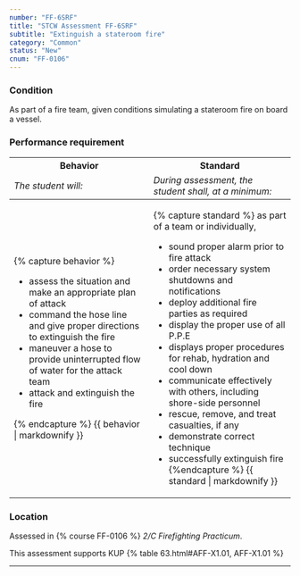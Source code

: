 ```yaml
---
number: "FF-6SRF"
title: "STCW Assessment FF-6SRF"
subtitle: "Extinguish a stateroom fire"
category: "Common"
status: "New"
cnum: "FF-0106"
---
```

### Condition

As part of a fire team, given conditions simulating a stateroom fire on board a vessel.

### Performance requirement 

<table width='100%' class='Guidelines'>
 <thead>
 <tr>
     <th class='thirty'>Behavior</th>
     <th class='seventy'>Standard</th>
 </tr>
 <tr>
     <td><em>The student will:</em></td>
     <td><em>During assessment, the student shall, at a minimum:</em></td>
 </tr>
 </thead>
 <tbody>
 

<tr><td>

{% capture behavior %}
* assess the situation and make an appropriate plan of attack
* command the hose line and give proper directions to extinguish the fire
* maneuver a hose to provide uninterrupted flow of water for the attack team
* attack and extinguish the fire

{% endcapture %}
{{ behavior | markdownify }}

</td><td>

{% capture standard %}
as part of a team or individually,

* sound proper alarm prior to fire attack
* order necessary system shutdowns and notifications
* deploy additional fire parties as required 
* display the proper use of all P.P.E
* displays proper procedures for rehab, hydration and cool down 
* communicate effectively with others, including shore-side personnel
* rescue, remove, and treat casualties, if any
* demonstrate correct technique
* successfully extinguish fire
{%endcapture %}
{{ standard | markdownify }}

</td></tr>



 </tbody>
 </table>

### Location

Assessed in  {% course  FF-0106 %}  *2/C Firefighting Practicum*.

This assessment supports KUP {% table 63.html#AFF-X1.01, AFF-X1.01 %}

***

